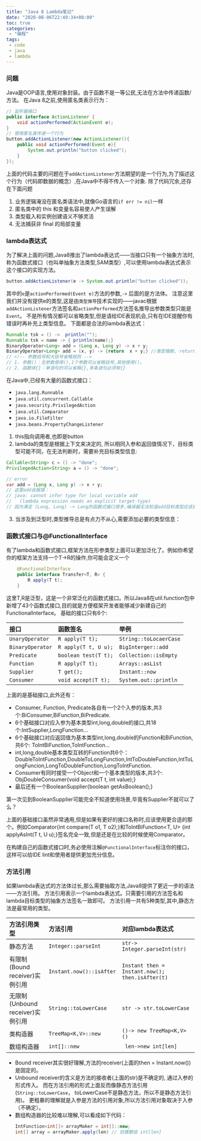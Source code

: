 ```yaml
---
title: "Java 8 Lambda笔记"
date: "2020-08-06T22:49:34+08:00"
toc: true
categories:
 - "编程"
tags:
 - code
 - java
 - lambda
---
```



### 问题
Java是OOP语言,使用对象封装。由于函数不是一等公民,无法在方法中传递函数/方法。 在Java 8之前,使用匿名类表示行为：
```java
// 监听器接口
public interface ActionListener {
    void actionPerformed(ActionEvent e);
}
// 使用匿名类传递一个行为
button.addActionListener(new ActionListener(){
    public void actionPerformed(Event e){
        System.out.println("button clicked");
    }
});

```
上面的代码主要的问题在于`addActionListener`方法期望的是一个行为,为了描述这个行为（代码即数据的概念）,在Java中不得不传入一个对象. 除了代码冗余,还存在下面问题
1. 业务逻辑淹没在匿名类语法中,就像Go语言的`if err != nil`一样
2. 匿名类中的 this 和变量名容易使人产生误解
2. 类型载入和实例创建语义不够灵活
3. 无法捕获非 final 的局部变量

### lambda表达式
为了解决上面的问题,Java8推出了lambda表达式——当接口只有一个抽象方法时,称为函数式接口（也叫单抽象方法类型,SAM类型）,可以使用lambda表达式表示这个接口的实现方法。
```java
button.addActionListener(e -> System.out.println("button clicked"));
```
其中的`e`是`actionPerformed(Event e)`方法的参数,`->` 后面的是方法体。 注意这里我们并没有提供e的类型,这是由`类型推导`技术实现的——javac根据`addActionListener`方法签名和`actionPerformed`方法签名推导出参数类型只能是`Event`。
不是所有情况都可以省略类型,但是请给IDE表现机会,只有在IDE提醒你有错误时再补充上类型信息。
下面都是合法的lambda表达式：
```java
Runnable tsk = () ->  println("");
Runnable tsk = name -> { println(name);}
BinaryOperator<Long> add = (Long x, Long y) -> x + y;
BinaryOperator<Long> add = (x, y) -> {return  x + y;} //类型推断, return和{}是冗余的
// <!-- 参数括号和大括号省略规则 -->
// 1. 参数()：无参数使用(),1个参数可以省略括号,其他使用()。 
// 2. 函数体{}：单语句的可以省略{},多条语句必须有{}
```
在Java中,已经有大量的函数式接口：
- `java.lang.Runnable`
- `java.util.concurrent.Callable`
- `java.security.PrivilegedAction`
- `java.util.Comparator`
- `java.io.FileFilter`
- `java.beans.PropertyChangeListener`

1. this指向调用者,也即是button
2. lambda的类型是根据上下文来决定的, 所以相同入参和返回值情况下，目标类型可能不同，在无法判断时，需要补充目标类型信息:
```java
Callable<String> c = () -> "done";
PrivilegedAction<String> a = () -> "done";

// error
var add = (Long x, Long y) -> x + y;
// 这里add会报错：
// java: cannot infer type for local variable add
//   (lambda expression needs an explicit target-type)
// 因为满足 (Long, Long) -> Long的函数式接口很多,编译器无法知道add目标类型应该是什么。
```
3. 当涉及到泛型时,类型推导总是有点力不从心,需要添加必要的类型信息：
         
### 函数式接口与@FunctionalInterface
有了lambda和函数式接口,框架方法在形参类型上面可以更加泛化了。例如你希望你的框架方法支持一个T->R的操作,你可能会定义一个
```java
    @FunctionalInterface
    public interface Transfer<T, R> {
        R apply(T t);
    }
```
这里T,R是泛型，这是一个非常泛化的函数式接口。所以Java8在util.function包中新增了43个函数式接口,目的就是方便框架开发者能够减少新建自己的FunctionalInterface。
基础的接口只有6个:
   

   | 接口             | 函数签名             | 举例                   |
   | :--------------- | :------------------- | :--------------------- |
   | `UnaryOperator ` | `R apply(T t);     ` | `String::toLocaerCase` |
   | `BinaryOperator` | `R apply(T t, U u);` | `BigInterger::add    ` |
   | `Predicate     ` | `boolean test(T t);` | `Collection::isEmpty ` |
   | `Function      ` | `R apply(T t);     ` | `Arrays::asList      ` |
   | `Supplier      ` | `T get();          ` | `Instant::now        ` |
   | `Consumer      ` | `void accept(T t); ` | `System.out::println ` |

上面的是基础接口,此外还有：
* Consumer, Function, Predicate各自有一个2个入参的版本,共3个:BiConsumer,BiFunction,BiPredicate.
* 6个基础接口对应入参为基本类型int,long,double的接口,共18个:IntSupplier,LongFunction...
* 6个基础接口对应返回值为基本类型int,long,double的Function和BiFunction,共6个: ToIntBiFunction,ToIntFunction...
* int,long,double基本类型互转的Function共6个：DoubleToIntFunction,DoubleToLongFunction,IntToDoubleFunction,IntToLongFuncion,LongToDoubleFunction,LongToIntFunction.
* Consumer有同时接受一个Object和一个基本类型的版本,共3个: ObjDoubleConsumer{void accept(T t, int value);}
* 最后还有一个BooleanSupplier{boolean getAsBoolean();}

第一次见到BooleanSupplier可能完全不知道使用场景,毕竟有Supplier<Boolean>不就可以了么？

上面的基础接口虽然非常通用,但是如果有更好的接口名称时,应该使用更合适的那个。例如Comparator{int compare(T o1, T o2);}和ToIntBiFunction<T, U> {int applyAsInt(T t, U u);}签名完全一致,但是还是在比较的时候使用Comparator。

在构建自己的函数式接口时,务必使用注解`@FunctionalInterface`标注你的接口，这样可以给IDE lint和使用者提供更加充分信息。

### 方法引用
如果lambda表达式的方法体过长,那么需要抽取方法,Java8提供了更近一步的语法——方法引用。 方法引用表示一个lambda表达式。只需要引用的方法签名和lambda目标类型的抽象方法签名一致即可。
方法引用一共有5种类型,其中,静态方法是最常用的类型。


| 方法引用类型                     | 方法引用                 | 对应lambda表达式                                |
| :------------------------------- | :----------------------- | :---------------------------------------------- |
| 静态方法                         | `Integer::parseInt`      | `str-> Integer.parseInt(str)`                   |
| 有限制(Bound receiver)实例引用   | `Instant.now()::isAfter` | `Instant then = Instant.now(); then.isAfter(t)` |
| 无限制(Unbound receiver)实例引用 | `String::toLowerCase`    | `str -> str.toLowerCase`                     |
| 类构造器                         | `TreeMap<K,V>::new`      | `()-> new TreeMap<K,V>()`                       |
| 数组构造器                       | `int[]::new`             | ` len->new int[len]`                            |

- Bound receiver其实很好理解,方法的receiver(上面的then = Instant.now())是固定的。
- Unbound receiver的含义是方法的接收者(上面的str)是不确定的, 通过入参的形式传入。 而在方法引用的形式上面反而像静态方法引用(`String::toLowerCase`， toLowerCase不是静态方法，所以不是静态方法引用)。 更粗暴的理解就是入参是方法的引用对象,所以方法引用对象取决于入参（不确定）。
- 数组构造器的比较难以理解,可以看成如下代码：
  ```java
  IntFunction<int[]> arrayMaker = int[]::new;
  int[] array = arrayMaker.apply(len) // 创建数组 int[len]
  ```
